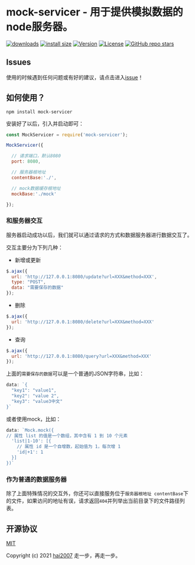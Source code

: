 # mock-servicer - 用于提供模拟数据的node服务器。 

<p>
  <a href="https://hai2007.gitee.io/npm-downloads?interval=7&packages=mock-servicer"><img src="https://img.shields.io/npm/dm/mock-servicer.svg" alt="downloads"></a>
  <a href="https://packagephobia.now.sh/result?p=mock-servicer"><img src="https://packagephobia.now.sh/badge?p=mock-servicer" alt="install size"></a>
  <a href="https://www.npmjs.com/package/mock-servicer"><img src="https://img.shields.io/npm/v/mock-servicer.svg" alt="Version"></a>
  <a href="https://github.com/hai2007/mock-servicer/blob/master/LICENSE"><img src="https://img.shields.io/npm/l/mock-servicer.svg" alt="License"></a>
  <a href="https://github.com/hai2007/mock-servicer">
      <img alt="GitHub repo stars" src="https://img.shields.io/github/stars/hai2007/mock-servicer?style=social">
  </a>
</p>

## Issues
使用的时候遇到任何问题或有好的建议，请点击进入[issue](https://github.com/hai2007/mock-servicer/issues)！

## 如何使用？

```
npm install mock-servicer
```

安装好了以后，引入并启动即可：

```js
const MockServicer = require('mock-servicer');

MockServicer({

  // 请求端口，默认8080
  port: 8080,

  // 服务器根地址
  contentBase:'./',

  // mock数据缓存根地址
  mockBase:'./mock'

});
```

### 和服务器交互

服务器启动成功以后，我们就可以通过请求的方式和数据服务器进行数据交互了。

交互主要分为下列几种：

- 新增或更新

```js
$.ajax({
  url: 'http://127.0.0.1:8080/update?url=XXX&method=XXX',
  type: "POST",
  data: "需要保存的数据"
});
```

- 删除

```js
$.ajax({
  url: 'http://127.0.0.1:8080/delete?url=XXX&method=XXX'
});
```

- 查询

```js
$.ajax({
  url: 'http://127.0.0.1:8080/query?url=XXX&method=XXX'
});
```

上面的```需要保存的数据```可以是一个普通的JSON字符串，比如：

```js
data: `{
  "key1": "value1",
  "key2": "value 2",
  "key3": "value3中文"
}`
```

或者使用mock，比如：

```js
data: `Mock.mock({
// 属性 list 的值是一个数组，其中含有 1 到 10 个元素
  'list|1-10': [{
    // 属性 id 是一个自增数，起始值为 1，每次增 1
    'id|+1': 1
  }]
})`
```

### 作为普通的数据服务器

除了上面特殊情况的交互外，你还可以直接服务位于```服务器根地址 contentBase```下的文件，如果访问的地址有误，请求返回```404```并列举出当前目录下的文件路径列表。

开源协议
---------------------------------------
[MIT](https://github.com/hai2007/mock-servicer/blob/master/LICENSE)

Copyright (c) 2021 [hai2007](https://hai2007.gitee.io/sweethome/) 走一步，再走一步。

